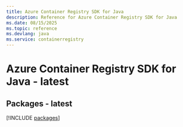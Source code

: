 ```yaml
---
title: Azure Container Registry SDK for Java
description: Reference for Azure Container Registry SDK for Java
ms.date: 08/15/2025
ms.topic: reference
ms.devlang: java
ms.service: containerregistry
---
```

# Azure Container Registry SDK for Java - latest
## Packages - latest
[!INCLUDE [packages](container-registry-index.md)]
